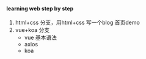 #### learning web step by step
1. html+css 分支，用html+css 写一个blog 首页demo
2. vue+koa 分支
   * vue 基本语法
   * axios 
   * koa 